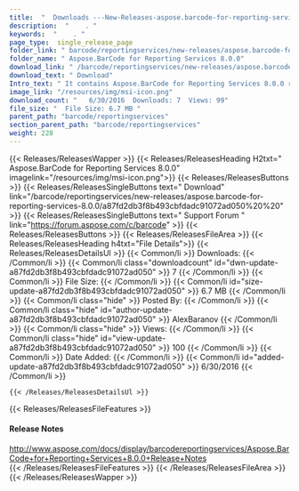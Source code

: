 ```yaml
---
title:  "  Downloads ---New-Releases-aspose.barcode-for-reporting-services-8.0.0 . " 
description:  "    . " 
keywords:  "    . " 
page_type:  single_release_page
folder_link: " barcode/reportingservices/new-releases/aspose.barcode-for-reporting-services-8.0.0/"
folder_name: " Aspose.BarCode for Reporting Services 8.0.0"
download_link: " /barcode/reportingservices/new-releases/aspose.barcode-for-reporting-services-8.0.0/a87fd2db3f8b493cbfdadc91072ad050"
download_text: " Download"
Intro_text: " It contains Aspose.BarCode for Reporting Services 8.0.0 release."
image_link: "/resources/img/msi-icon.png"
download_count: "   6/30/2016  Downloads: 7  Views: 99"
file_size: "  File Size: 6.7 MB "
parent_path: "barcode/reportingservices"
section_parent_path: "barcode/reportingservices"
weight: 228
---
```


{{< Releases/ReleasesWapper >}}
  {{< Releases/ReleasesHeading H2txt=" Aspose.BarCode for Reporting Services 8.0.0" imagelink="/resources/img/msi-icon.png">}}
  {{< Releases/ReleasesButtons >}}
    {{< Releases/ReleasesSingleButtons text=" Download" link="/barcode/reportingservices/new-releases/aspose.barcode-for-reporting-services-8.0.0/a87fd2db3f8b493cbfdadc91072ad050%20%20" >}}
    {{< Releases/ReleasesSingleButtons text=" Support Forum " link="https://forum.aspose.com/c/barcode" >}}
  {{< Releases/ReleasesButtons >}}
  {{< Releases/ReleasesFileArea >}}
    {{< Releases/ReleasesHeading h4txt="File Details">}}
    {{< Releases/ReleasesDetailsUl >}}
            {{< Common/li  >}} Downloads: {{< /Common/li >}} 
      {{< Common/li class="downloadcount" id="dwn-update-a87fd2db3f8b493cbfdadc91072ad050" >}} 7 {{< /Common/li >}} 
      {{< Common/li  >}} File Size: {{< /Common/li >}} 
      {{< Common/li id="size-update-a87fd2db3f8b493cbfdadc91072ad050" >}} 6.7 MB {{< /Common/li >}} 
      {{< Common/li  class="hide" >}} Posted By: {{< /Common/li >}} 
      {{< Common/li class="hide" id="author-update-a87fd2db3f8b493cbfdadc91072ad050" >}} AlexBaranov {{< /Common/li >}} 
      {{< Common/li class="hide"  >}} Views: {{< /Common/li >}} 
      {{< Common/li class="hide" id="view-update-a87fd2db3f8b493cbfdadc91072ad050" >}} 100 {{< /Common/li >}} 
      {{< Common/li  >}} Date Added: {{< /Common/li >}} 
      {{< Common/li id="added-update-a87fd2db3f8b493cbfdadc91072ad050" >}} 6/30/2016 {{< /Common/li >}} 

    {{< /Releases/ReleasesDetailsUl >}}

  {{< Releases/ReleasesFileFeatures >}}
      <h4>Release Notes</h4><div><a href="http://www.aspose.com/docs/display/barcodereportingservices/Aspose.BarCode+for+Reporting+Services+8.0.0+Release+Notes">http://www.aspose.com/docs/display/barcodereportingservices/Aspose.BarCode+for+Reporting+Services+8.0.0+Release+Notes</a></div>
  {{< /Releases/ReleasesFileFeatures >}}
 {{< /Releases/ReleasesFileArea >}}
{{< /Releases/ReleasesWapper >}}


